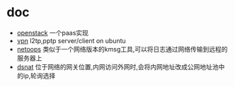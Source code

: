 doc
===

* [openstack][] 一个paas实现
* [vpn][] l2tp,pptp server/client on ubuntu
* [netoops][] 类似于一个网络版本的kmsg工具,可以将日志通过网络传输到远程的服务器上
* [dsnat][] 位于网络的网关位置,内网访问外网时,会将内网地址改成公网地址池中的ip,轮询选择




[openstack]:https://github.com/yubo/doc/blob/master/openstack.md
[vpn]:https://github.com/yubo/doc/blob/master/vpn.md
[netoops]:https://github.com/yubo/doc/blob/master/netoops.md
[dsnat]:https://github.com/yubo/doc/blob/master/dsnat.md
